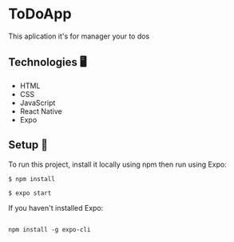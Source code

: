 # ToDoApp

This aplication it's for manager your to dos

## Technologies 🖥️

+ HTML
+ CSS
+ JavaScript
+ React Native
+ Expo

## Setup 💽

To run this project, install it locally using npm then run using Expo:

```
$ npm install
```

```
$ expo start
```

If you haven't installed Expo:
```

npm install -g expo-cli
```
